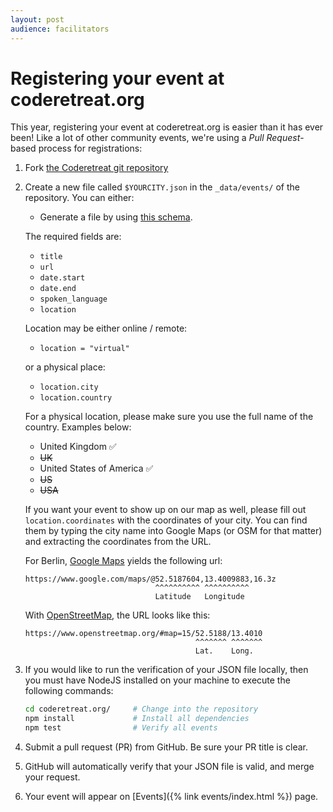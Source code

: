 ```yaml
---
layout: post
audience: facilitators
---
```

# Registering your event at coderetreat.org

This year, registering your event at coderetreat.org is easier than it has ever been! Like a lot of other community events, we're using a *Pull Request*-based process for registrations:

1. Fork [the Coderetreat git repository](https://github.com/coderetreat/coderetreat.org)


2. Create a new file called `$YOURCITY.json` in the `_data/events/` of the repository.
   You can either:
   * Generate a file by using [this schema](https://github.com/coderetreat/coderetreat.org/blob/main/_data/events/.SCHEMA.json).

   The required fields are:
    * `title`
    * `url`
    * `date.start`
    * `date.end`
    * `spoken_language`
    * `location`
    
   Location may be either online / remote:
    * `location = "virtual"` 
    
   or a physical place:
    * `location.city`
    * `location.country`
        
   For a physical location, please make sure you use the full name of the country. Examples below:

    - United Kingdom ✅
    - ~~UK~~
    - United States of America ✅
    - ~~US~~
    - ~~USA~~

   If you want your event to show up on our map as well, please fill out `location.coordinates` with the coordinates of your city.
   You can find them by typing the city name into Google Maps (or OSM for that matter) and extracting the coordinates from the URL.

   For Berlin, [Google Maps](https://google.com/maps/) yields the following url:

   ```
   https://www.google.com/maps/@52.5187604,13.4009883,16.3z
                                ^^^^^^^^^^ ^^^^^^^^^^
                                Latitude   Longitude
   ```

   With [OpenStreetMap](https://www.openstreetmap.org), the URL looks like this:
   ```
   https://www.openstreetmap.org/#map=15/52.5188/13.4010
                                         ^^^^^^^ ^^^^^^^
                                         Lat.    Long.
   ```

3. If you would like to run the verification of your JSON file locally, then you must have NodeJS installed on your machine to execute the following commands:

   ```sh
   cd coderetreat.org/     # Change into the repository
   npm install             # Install all dependencies
   npm test                # Verify all events
   ```

4. Submit a pull request (PR) from GitHub. Be sure your PR title is clear.

5. GitHub will automatically verify that your JSON file is valid, and merge your request.

7. Your event will appear on [Events]({% link events/index.html %}) page.
